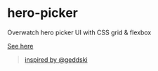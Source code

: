 # hero-picker
Overwatch hero picker UI with CSS grid &amp; flexbox

[See here](https://baltazarparra.github.io/hero-picker/)

> [inspired by @geddski](https://vimeo.com/225650064)
